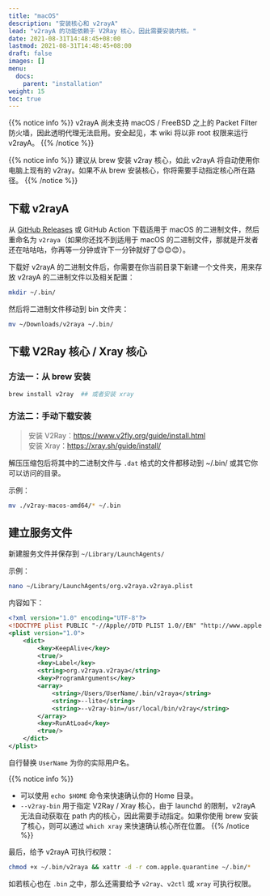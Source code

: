 ```yaml
---
title: "macOS"
description: "安装核心和 v2rayA"
lead: "v2rayA 的功能依赖于 V2Ray 核心，因此需要安装内核。"
date: 2021-08-31T14:48:45+08:00
lastmod: 2021-08-31T14:48:45+08:00
draft: false
images: []
menu:
  docs:
    parent: "installation"
weight: 15
toc: true
---
```


{{% notice info %}}
v2rayA 尚未支持 macOS / FreeBSD 之上的 Packet Filter 防火墙，因此透明代理无法启用。安全起见，本 wiki 将以非 root 权限来运行 v2rayA。
{{% /notice %}}

{{% notice info %}}
建议从 brew 安装 v2ray 核心，如此 v2rayA 将自动使用你电脑上现有的 v2ray。如果不从 brew 安装核心，你将需要手动指定核心所在路径。
{{% /notice %}}

## 下载 v2rayA

从 [GitHub Releases](https://github.com/v2rayA/v2rayA/releases) 或 GitHub Action 下载适用于 macOS 的二进制文件，然后重命名为 `v2raya`（如果你还找不到适用于 macOS 的二进制文件，那就是开发者还在咕咕咕，你再等一分钟或许下一分钟就好了😊😊😊）。

下载好 v2rayA 的二进制文件后，你需要在你当前目录下新建一个文件夹，用来存放 v2rayA 的二进制文件以及相关配置：

```bash
mkdir ~/.bin/
```

然后将二进制文件移动到 bin 文件夹：

```bash
mv ~/Downloads/v2raya ~/.bin/
```

## 下载 V2Ray 核心 / Xray 核心

### 方法一：从 brew 安装

```bash
brew install v2ray  ## 或者安装 xray 
```

### 方法二：手动下载安装

> 安装 V2Ray：<https://www.v2fly.org/guide/install.html>   
> 安装 Xray：<https://xray.sh/guide/install/>   

解压压缩包后将其中的二进制文件与 `.dat` 格式的文件都移动到 ~/.bin/ 或其它你可以访问的目录。

示例：

```bash
mv ./v2ray-macos-amd64/* ~/.bin
```

## 建立服务文件

新建服务文件并保存到 `~/Library/LaunchAgents/`

示例：

```bash
nano ~/Library/LaunchAgents/org.v2raya.v2raya.plist
```

内容如下：

```xml
<?xml version="1.0" encoding="UTF-8"?>
<!DOCTYPE plist PUBLIC "-//Apple//DTD PLIST 1.0//EN" "http://www.apple.com/DTDs/PropertyList-1.0.dtd">
<plist version="1.0">
    <dict>
        <key>KeepAlive</key>
        <true/>
        <key>Label</key>
        <string>org.v2raya.v2raya</string>
        <key>ProgramArguments</key>
        <array>
            <string>/Users/UserName/.bin/v2raya</string>
            <string>--lite</string>
            <string>--v2ray-bin=/usr/local/bin/v2ray</string>
        </array>
        <key>RunAtLoad</key>
        <true/>
    </dict>
</plist>
```

自行替换 `UserName` 为你的实际用户名。

{{% notice info %}}
+ 可以使用 `echo $HOME` 命令来快速确认你的 Home 目录。
+ `--v2ray-bin` 用于指定 V2Ray / Xray 核心，由于 launchd 的限制，v2rayA 无法自动获取在 path 内的核心，因此需要手动指定。如果你使用 brew 安装了核心，则可以通过 `which xray` 来快速确认核心所在位置。
{{% /notice %}}

最后，给予 v2rayA 可执行权限：

```bash
chmod +x ~/.bin/v2raya && xattr -d -r com.apple.quarantine ~/.bin/*
```

如若核心也在 `.bin` 之中，那么还需要给予 `v2ray`、`v2ctl` 或 `xray` 可执行权限。
